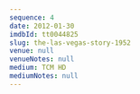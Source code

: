 ```yaml
---
sequence: 4
date: 2012-01-30
imdbId: tt0044825
slug: the-las-vegas-story-1952
venue: null
venueNotes: null
medium: TCM HD
mediumNotes: null
---
```


